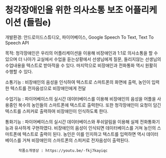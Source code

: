 # 청각장애인을 위한 의사소통 보조 어플리케이션 (들림e)

개발환경: 안드로이드스튜디오, 파이어베이스, Google Speech To Text, Text To Speech API 

목적: 청각장애인은 우리의 어플리케이션을 이용해 비장애인과 1:1로 의사소통을 할 수 있으며 더 나아가 교실에서 수업을 듣는상황에서 
      선생님에게 질문, 들리지않는 선생님의 수업내용을 텍스트로 받아적을 수 있다. 마지막으로 비장애인과 전화통화 역시 원활히 수행할 수 있다.
      
         
         
소통기능 : 비장애인의 음성을 인식하여 텍스트로 스마트폰의 화면에 출력, 농인이 입력한 텍스트를 전자음성으로 비장애인에게 전달 


수업기능 : 파이어베이스의 실시간 데이터베이스를 이용해 비장애인의 음성을 어플을 사용중인 복수의 농인들의 스마트폰에 텍스트로 출력한다.
          또한 청각장애인이 요청이 담긴 텍스트를 스피커로 출력하여 비장애인이 인식하도록 한다.


통화기능 : 파이어베이스의 실시간 데이터베이스와 푸쉬알림을 이용해 실제 전화통화기능과 유사하게 구현하였다. 
          비장애인의 음성이 인식되면 데이터베이스를 거쳐 농인의 스마트폰에 텍스트로 출력이 된다. 농인은 이를 인지하고 
          텍스트를 입력하면 역시 데이터베이스를 거쳐 비장애인의 스마트폰의 스피커로 전자음성이 출력된다. 
          
          
         
         
          
          작품소개영상 : https://youtu.be/-fkj7kayiqc
          
